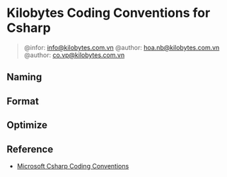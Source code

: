 # Kilobytes Coding Conventions for Csharp

> @infor: info@kilobytes.com.vn
> @author: hoa.nb@kilobytes.com.vn
> @author: co.vp@kilobytes.com.vn

## Naming

## Format

## Optimize

## Reference

- [Microsoft Csharp Coding Conventions](https://docs.microsoft.com/en-us/dotnet/csharp/programming-guide/inside-a-program/coding-conventions)
